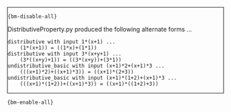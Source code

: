 <div style="border:1px solid black;">

`{bm-disable-all}`

DistributiveProperty.py produced the following alternate forms ...

```
distributive with input 1*(x+1) ...
    (1*(x+1)) = ((1*x)+(1*1))
distributive with input 3*(x+y+1) ...
    (3*((x+y)+1)) = ((3*(x+y))+(3*1))
undistributive_basic with input (x+1)*2+(x+1)*3 ...
    (((x+1)*2)+((x+1)*3)) = ((x+1)*(2+3))
undistributive_basic with input (x+1)*(1+2)+(x+1)*3 ...
    (((x+1)*(1+2))+((x+1)*3)) = ((x+1)*((1+2)+3))
```

</div>

`{bm-enable-all}`


